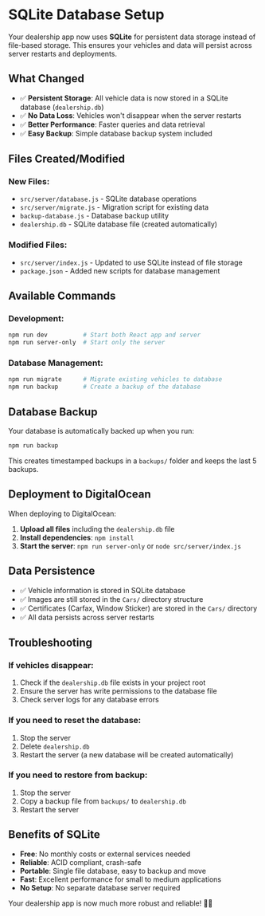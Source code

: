 # SQLite Database Setup

Your dealership app now uses **SQLite** for persistent data storage instead of file-based storage. This ensures your vehicles and data will persist across server restarts and deployments.

## What Changed

- ✅ **Persistent Storage**: All vehicle data is now stored in a SQLite database (`dealership.db`)
- ✅ **No Data Loss**: Vehicles won't disappear when the server restarts
- ✅ **Better Performance**: Faster queries and data retrieval
- ✅ **Easy Backup**: Simple database backup system included

## Files Created/Modified

### New Files:
- `src/server/database.js` - SQLite database operations
- `src/server/migrate.js` - Migration script for existing data
- `backup-database.js` - Database backup utility
- `dealership.db` - SQLite database file (created automatically)

### Modified Files:
- `src/server/index.js` - Updated to use SQLite instead of file storage
- `package.json` - Added new scripts for database management

## Available Commands

### Development:
```bash
npm run dev          # Start both React app and server
npm run server-only  # Start only the server
```

### Database Management:
```bash
npm run migrate      # Migrate existing vehicles to database
npm run backup       # Create a backup of the database
```

## Database Backup

Your database is automatically backed up when you run:
```bash
npm run backup
```

This creates timestamped backups in a `backups/` folder and keeps the last 5 backups.

## Deployment to DigitalOcean

When deploying to DigitalOcean:

1. **Upload all files** including the `dealership.db` file
2. **Install dependencies**: `npm install`
3. **Start the server**: `npm run server-only` or `node src/server/index.js`

## Data Persistence

- ✅ Vehicle information is stored in SQLite database
- ✅ Images are still stored in the `Cars/` directory structure
- ✅ Certificates (Carfax, Window Sticker) are stored in the `Cars/` directory
- ✅ All data persists across server restarts

## Troubleshooting

### If vehicles disappear:
1. Check if the `dealership.db` file exists in your project root
2. Ensure the server has write permissions to the database file
3. Check server logs for any database errors

### If you need to reset the database:
1. Stop the server
2. Delete `dealership.db`
3. Restart the server (a new database will be created automatically)

### If you need to restore from backup:
1. Stop the server
2. Copy a backup file from `backups/` to `dealership.db`
3. Restart the server

## Benefits of SQLite

- **Free**: No monthly costs or external services needed
- **Reliable**: ACID compliant, crash-safe
- **Portable**: Single file database, easy to backup and move
- **Fast**: Excellent performance for small to medium applications
- **No Setup**: No separate database server required

Your dealership app is now much more robust and reliable! 🚗💾 
